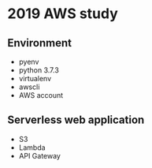# 2019 AWS study

## Environment
- pyenv
- python 3.7.3
- virtualenv
- awscli
- AWS account

## Serverless web application
- S3
- Lambda
- API Gateway
